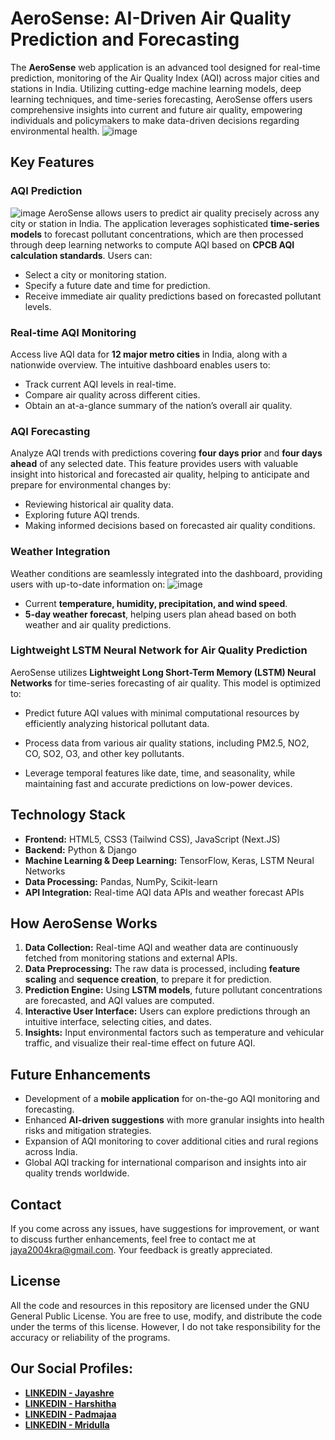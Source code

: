 # **AeroSense: AI-Driven Air Quality Prediction and Forecasting**

The **AeroSense** web application is an advanced tool designed for real-time prediction, monitoring of the Air Quality Index (AQI) across major cities and stations in India. Utilizing cutting-edge machine learning models, deep learning techniques, and time-series forecasting, AeroSense offers users comprehensive insights into current and future air quality, empowering individuals and policymakers to make data-driven decisions regarding environmental health.
![image](https://github.com/user-attachments/assets/4506c0b5-c80e-4731-aebf-13ae35dbad45)

## **Key Features**

### **AQI Prediction**
![image](https://github.com/user-attachments/assets/9e3e1e2d-6ec4-437e-9b27-9e3a1ba49ec1)
AeroSense allows users to predict air quality precisely across any city or station in India. The application leverages sophisticated **time-series models** to forecast pollutant concentrations, which are then processed through deep learning networks to compute AQI based on **CPCB AQI calculation standards**. Users can:

- Select a city or monitoring station.
- Specify a future date and time for prediction.
- Receive immediate air quality predictions based on forecasted pollutant levels.

### **Real-time AQI Monitoring**
Access live AQI data for **12 major metro cities** in India, along with a nationwide overview. The intuitive dashboard enables users to:

- Track current AQI levels in real-time.
- Compare air quality across different cities.
- Obtain an at-a-glance summary of the nation’s overall air quality.

### **AQI Forecasting**
Analyze AQI trends with predictions covering **four days prior** and **four days ahead** of any selected date. This feature provides users with valuable insight into historical and forecasted air quality, helping to anticipate and prepare for environmental changes by:

- Reviewing historical air quality data.
- Exploring future AQI trends.
- Making informed decisions based on forecasted air quality conditions.

### **Weather Integration**
Weather conditions are seamlessly integrated into the dashboard, providing users with up-to-date information on:
![image](https://github.com/user-attachments/assets/98d6a5a5-5f60-4219-9507-6b96b324b637)

- Current **temperature, humidity, precipitation, and wind speed**.
- **5-day weather forecast**, helping users plan ahead based on both weather and air quality predictions.

### **Lightweight LSTM Neural Network for Air Quality Prediction**
AeroSense utilizes **Lightweight Long Short-Term Memory (LSTM) Neural Networks** for time-series forecasting of air quality. This model is optimized to:

- Predict future AQI values with minimal computational resources by efficiently analyzing historical pollutant data.

- Process data from various air quality stations, including PM2.5, NO2, CO, SO2, O3, and other key pollutants.
 
- Leverage temporal features like date, time, and seasonality, while maintaining fast and accurate predictions on low-power devices.

## **Technology Stack**

- **Frontend:** HTML5, CSS3 (Tailwind CSS), JavaScript (Next.JS)
- **Backend:** Python & Django
- **Machine Learning & Deep Learning:** TensorFlow, Keras, LSTM Neural Networks
- **Data Processing:** Pandas, NumPy, Scikit-learn
- **API Integration:** Real-time AQI data APIs and weather forecast APIs

## **How AeroSense Works**

1. **Data Collection:** Real-time AQI and weather data are continuously fetched from monitoring stations and external APIs.
2. **Data Preprocessing:** The raw data is processed, including **feature scaling** and **sequence creation**, to prepare it for prediction.
3. **Prediction Engine:** Using **LSTM models**, future pollutant concentrations are forecasted, and AQI values are computed.
4. **Interactive User Interface:** Users can explore predictions through an intuitive interface, selecting cities, and dates.
5. **Insights:** Input environmental factors such as temperature and vehicular traffic, and visualize their real-time effect on future AQI.

## **Future Enhancements**

- Development of a **mobile application** for on-the-go AQI monitoring and forecasting.
- Enhanced **AI-driven suggestions** with more granular insights into health risks and mitigation strategies.
- Expansion of AQI monitoring to cover additional cities and rural regions across India.
- Global AQI tracking for international comparison and insights into air quality trends worldwide.

## Contact

If you come across any issues, have suggestions for improvement, or want to discuss further enhancements, feel free to contact me at [jaya2004kra@gmail.com](mailto:jaya2004kra@gmail.com). Your feedback is greatly appreciated.

## License

All the code and resources in this repository are licensed under the GNU General Public License. You are free to use, modify, and distribute the code under the terms of this license. However, I do not take responsibility for the accuracy or reliability of the programs.

## Our Social Profiles:

- [**LINKEDIN - Jayashre**](https://www.linkedin.com/in/jayashrek/)
- [**LINKEDIN - Harshitha**](https://www.linkedin.com/in/harshitha-sundar-118840259/)
- [**LINKEDIN - Padmajaa**](https://www.linkedin.com/in/padmajaa-sridhar/)
- [**LINKEDIN - Mridulla**](https://www.linkedin.com/in/mridulla-k-madhu-2b1618258/)

